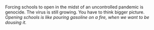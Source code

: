 Forcing schools to open in the midst of an uncontrolled pandemic is genocide. The virus is still growing. You have to think bigger picture. <i>Opening schools is like pouring gasoline on a fire, when we want to be dousing it.</i>
